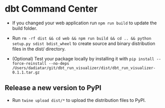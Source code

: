 # dbt Command Center
<!-- https://www.perplexity.ai/search/how-to-create-WJOfla1oQ3exPATGmEXYKQ -->
- If you changed your web application run `npm run build` to update the build folder.

- Run `rm -rf dist && cd web && npm run build && cd .. && python setup.py sdist bdist_wheel` to create source and binary distribution files in the dist/ directory.

- (Optional) Test your package locally by installing it with `pip install --force-reinstall --no-deps /Users/dadiatar/git/dbt_run_visualizer/dist/dbt_run_visualizer-0.1.1.tar.gz`

## Release a new version to PyPI

- Run `twine upload dist/*` to upload the distribution files to PyPI.
